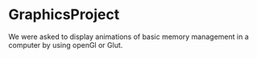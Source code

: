 # GraphicsProject
We were asked to display animations of basic memory management in a computer by using openGl or Glut.
